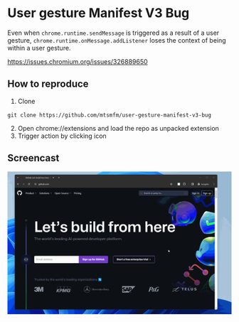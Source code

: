 # User gesture Manifest V3 Bug

Even when `chrome.runtime.sendMessage` is triggered as a result of a user gesture, `chrome.runtime.onMessage.addListener` loses the context of being within a user gesture.

https://issues.chromium.org/issues/326889650

## How to reproduce

1. Clone

```
git clone https://github.com/mtsmfm/user-gesture-manifest-v3-bug
```

2. Open chrome://extensions and load the repo as unpacked extension
3. Trigger action by clicking icon

## Screencast

![](./demo/bug.gif)
